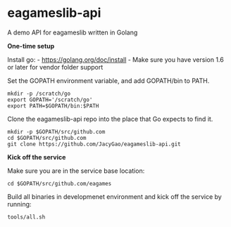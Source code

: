 # eagameslib-api
A demo API for eagameslib written in Golang

<b>One-time setup</b>

Install go: - https://golang.org/doc/install - Make sure you have version 1.6 or later for vendor folder support

Set the GOPATH environment variable, and add GOPATH/bin to PATH.

    mkdir -p /scratch/go
    export GOPATH='/scratch/go'
    export PATH=$GOPATH/bin:$PATH
    
Clone the eagameslib-api repo into the place that Go expects to find it.

    mkdir -p $GOPATH/src/github.com
    cd $GOPATH/src/github.com
    git clone https://github.com/JacyGao/eagameslib-api.git

<b>Kick off the service</b>

Make sure you are in the service base location:

    cd $GOPATH/src/github.com/eagames
    
Build all binaries in developmenet environment and kick off the service by running:

    tools/all.sh
    
